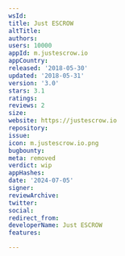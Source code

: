 ```yaml
---
wsId: 
title: Just ESCROW
altTitle: 
authors: 
users: 10000
appId: m.justescrow.io
appCountry: 
released: '2018-05-30'
updated: '2018-05-31'
version: '3.0'
stars: 3.1
ratings: 
reviews: 2
size: 
website: https://justescrow.io
repository: 
issue: 
icon: m.justescrow.io.png
bugbounty: 
meta: removed
verdict: wip
appHashes: 
date: '2024-07-05'
signer: 
reviewArchive: 
twitter: 
social: 
redirect_from: 
developerName: Just ESCROW
features: 

---
```


